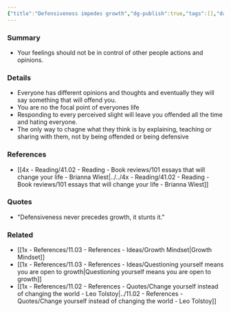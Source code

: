 ```yaml
---
{"title":"Defensiveness impedes growth","dg-publish":true,"tags":[],"date created":"Sunday, November 13th 2022, 8:56:39 am","date modified":"Sunday, November 13th 2022, 8:57:01 am","permalink":"/1x-references/11-03-references-ideas/defensiveness-impedes-growth/","dgHomeLink":true,"dgPassFrontmatter":true,"dgShowBacklinks":true,"dgShowLocalGraph":false,"dgShowInlineTitle":true}
---
```



### Summary
- Your feelings should not be in control of other people actions and opinions.

### Details
- Everyone has different opinions and thoughts and eventually they will say something that will offend you.
- You are no the focal point of everyones life
- Responding to every perceived slight will leave you offended all the time and hating everyone.
- The only way to chagne what they think is by explaining, teaching or sharing with them, not by being offended or being defensive

### References
- [[4x - Reading/41.02 - Reading - Book reviews/101 essays that will change your life - Brianna Wiest|../../4x - Reading/41.02 - Reading - Book reviews/101 essays that will change your life - Brianna Wiest]] 

### Quotes
- "Defensiveness never precedes growth, it stunts it."

### Related
- [[1x - References/11.03 - References - Ideas/Growth Mindset|Growth Mindset]]
- [[1x - References/11.03 - References - Ideas/Questioning yourself means you are open to growth|Questioning yourself means you are open to growth]]
- [[1x - References/11.02 - References - Quotes/Change yourself instead of changing the world - Leo Tolstoy|../11.02 - References - Quotes/Change yourself instead of changing the world - Leo Tolstoy]]
